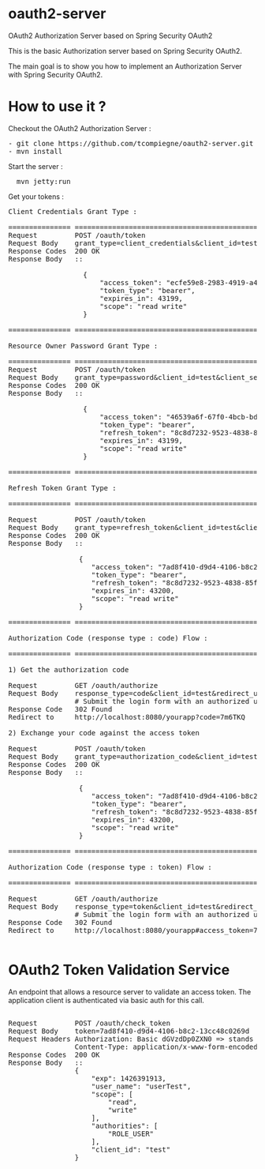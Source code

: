 # oauth2-server
OAuth2 Authorization Server based on Spring Security OAuth2

This is the basic Authorization server based on Spring Security OAuth2.

The main goal is to show you how to implement an Authorization Server with Spring Security OAuth2.

How to use it ?
==============================

Checkout the OAuth2 Authorization Server :

<pre>
- git clone https://github.com/tcompiegne/oauth2-server.git
- mvn install
</pre>

Start the server : 

<pre>
  mvn jetty:run
</pre>

Get your tokens :

<pre>
Client Credentials Grant Type :

=============== =================================================
Request         POST /oauth/token
Request Body    grant_type=client_credentials&client_id=test&client_secret=test
Response Codes  200 OK
Response Body   ::

                  {
                      "access_token": "ecfe59e8-2983-4919-a44a-039766ed1c45",
                      "token_type": "bearer",
                      "expires_in": 43199,
                      "scope": "read write"
                  }

=============== =================================================

Resource Owner Password Grant Type :

=============== =================================================
Request         POST /oauth/token
Request Body    grant_type=password&client_id=test&client_secret=test&username=userTest&password=userTest
Response Codes  200 OK
Response Body   ::

                  {
                      "access_token": "46539a6f-67f0-4bcb-bdef-89e3794825f5",
                      "token_type": "bearer",
                      "refresh_token": "8c8d7232-9523-4838-85f7-14cb3aaa174c",
                      "expires_in": 43199,
                      "scope": "read write"
                  }

=============== =================================================

Refresh Token Grant Type :

=============== =================================================

Request         POST /oauth/token
Request Body    grant_type=refresh_token&client_id=test&client_secret=test&refresh_token=8c8d7232-9523-4838-85f7-14cb3aaa174c
Response Codes  200 OK
Response Body   ::

                 {
				    "access_token": "7ad8f410-d9d4-4106-b8c2-13cc48c0269d",
				    "token_type": "bearer",
				    "refresh_token": "8c8d7232-9523-4838-85f7-14cb3aaa174c",
				    "expires_in": 43200,
				    "scope": "read write"
				 }

=============== =================================================

Authorization Code (response type : code) Flow :

=============== =================================================

1) Get the authorization code

Request			GET /oauth/authorize
Request Body    response_type=code&client_id=test&redirect_uri=http://localhost:8080/yourapp
				# Submit the login form with an authorized user
Response Code	302 Found
Redirect to 	http://localhost:8080/yourapp?code=7m6TKQ
					
2) Exchange your code against the access token

Request			POST /oauth/token
Request Body	grant_type=authorization_code&client_id=test&code=7m6TKQ&redirect_uri=http://localhost:8080/yourapp
Response Codes  200 OK
Response Body   ::

                 {
				    "access_token": "7ad8f410-d9d4-4106-b8c2-13cc48c0269d",
				    "token_type": "bearer",
				    "refresh_token": "8c8d7232-9523-4838-85f7-14cb3aaa174c",
				    "expires_in": 43200,
				    "scope": "read write"
				 }
				 
=============== =================================================

Authorization Code (response type : token) Flow :

=============== =================================================

Request			GET /oauth/authorize
Request Body    response_type=token&client_id=test&redirect_uri=http://localhost:8080/yourapp
				# Submit the login form with an authorized user
Response Code	302 Found
Redirect to 	http://localhost:8080/yourapp#access_token=7ad8f410-d9d4-4106-b8c2-13cc48c0269d&token_type=bearer&expires_in=42634&scope=read%20write

</pre>

OAuth2 Token Validation Service
===================================

An endpoint that allows a resource server to validate an access token. The application client is authenticated via basic auth for this call.

<pre>

Request			POST /oauth/check_token
Request Body	token=7ad8f410-d9d4-4106-b8c2-13cc48c0269d
Request Headers Authorization: Basic dGVzdDp0ZXN0 => stands for Base64.encode(client_id:client_secret)
				Content-Type: application/x-www-form-encoded
Response Codes  200 OK
Response Body   ::
                {
				    "exp": 1426391913,
				    "user_name": "userTest",
				    "scope": [
				        "read",
				        "write"
				    ],
				    "authorities": [
				        "ROLE_USER"
				    ],
				    "client_id": "test"
				}
</pre>

